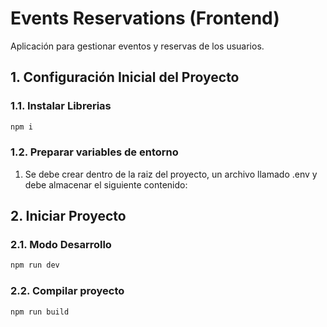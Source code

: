# Events Reservations (Frontend)

Aplicación para gestionar eventos y reservas de los usuarios.

## 1. Configuración Inicial del Proyecto

### 1.1. Instalar Librerias

```sh
npm i
```

### 1.2. Preparar variables de entorno

1. Se debe crear dentro de la raiz del proyecto, un archivo llamado .env y debe almacenar el siguiente contenido:



## 2. Iniciar Proyecto

### 2.1. Modo Desarrollo

```sh
npm run dev
```

### 2.2. Compilar proyecto

```sh
npm run build
```